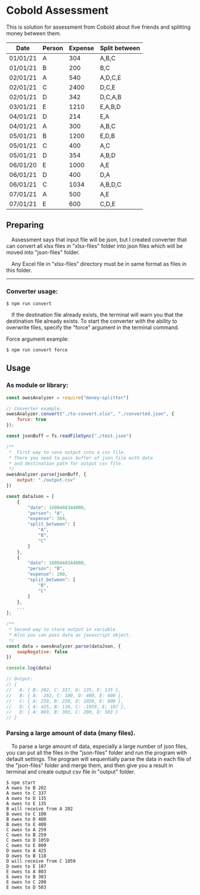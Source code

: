 # Cobold Assessment

This is solution for assessment from Cobold about five friends and splitting money between them.

| Date     | Person | Expense | Split between |
|----------|--------|---------|---------------|
| 01/01/21 | A      | 304     | A,B,C         |
| 01/01/21 | B      | 200     | B,C           |
| 02/01/21 | A      | 540     | A,D,C,E       |
| 02/01/21 | C      | 2400    | D,C,E         |
| 02/01/21 | D      | 342     | D,C,A,B       |
| 03/01/21 | E      | 1210    | E,A,B,D       |
| 04/01/21 | D      | 214     | E,A           |
| 04/01/21 | A      | 300     | A,B,C         |
| 05/01/21 | B      | 1200    | E,D,B         |
| 05/01/21 | C      | 400     | A,C           |
| 05/01/21 | D      | 354     | A,B,D         |
| 06/01/20 | E      | 1000    | A,E           |
| 06/01/21 | D      | 400     | D,A           |
| 06/01/21 | C      | 1034    | A,B,D,C       |
| 07/01/21 | A      | 500     | A,E           |
| 07/01/21 | E      | 600     | C,D,E         |


## Preparing

&emsp;Assessment says that input file will be json, but I created converter that can convert all xlsx files in "xlsx-files" folder into json files which will be moved into "json-files" folder.

&emsp;Any Excel file in "xlsx-files" directory must be in same format as files in this folder.

***

### Converter usage:

```console
$ npm run convert
```

&emsp;If the destination file already exists, the terminal will warn you that the destination file already exists. To start the converter with the ability to overwrite files, specify the "force" argument in the terminal command.

Force argument example:

```console
$ npm run convert force
```

## Usage

### As module or library:

```javascript
const owesAnalyzer = require("money-splitter")

// Converter example.
owesAnalyzer.convert("./to-convert.xlsx", "./converted.json", {
    force: true
});

const jsonBuff = fs.readFileSync("./test.json")

/**
 *  First way to save output into a csv file.
 * There you need to pass buffer of json file with data
 * and destination path for output csv file.
 */
owesAnalyzer.parse(jsonBuff, {
    output: "./output.csv"
})

const dataJson = [
    {
        "date": 1609448344000,
        "person": "A",
        "expense": 304,
        "split_between": [
            "A",
            "B",
            "C"
        ]
    },
    {
        "date": 1609448344000,
        "person": "B",
        "expense": 200,
        "split_between": [
            "B",
            "C"
        ]
    },
    ...
];

/**
 * Second way to store output in variable.
 * Also you can pass data as javascript object.
 */
const data = owesAnalyzer.parse(dataJson, {
    swapNegative: false
})

console.log(data)

// Output:
// {
//   A: { B: 202, C: 337, D: 135, E: 135 },
//   B: { A: -202, C: 100, D: 400, E: 400 },
//   C: { A: 259, B: 259, D: 1059, E: 800 },
//   D: { A: 425, B: 118, C: -1059, E: 107 },
//   E: { A: 803, B: 303, C: 200, D: 503 }
// }

```

### Parsing a large amount of data (many files).

&emsp;To parse a large amount of data, especially a large number of json files, you can put all the files in the "json-files" folder and run the program with default settings. The program will sequentially parse the data in each file of the "json-files" folder and merge them, and then give you a result in terminal and create output csv file in "output" folder.

```console
$ npm start
A owes to B 202
A owes to C 337
A owes to D 135
A owes to E 135
B will receive from A 202
B owes to C 100
B owes to D 400
B owes to E 400
C owes to A 259
C owes to B 259
C owes to D 1059
C owes to E 800
D owes to A 425
D owes to B 118
D will receive from C 1059
D owes to E 107
E owes to A 803
E owes to B 303
E owes to C 200
E owes to D 503
```
